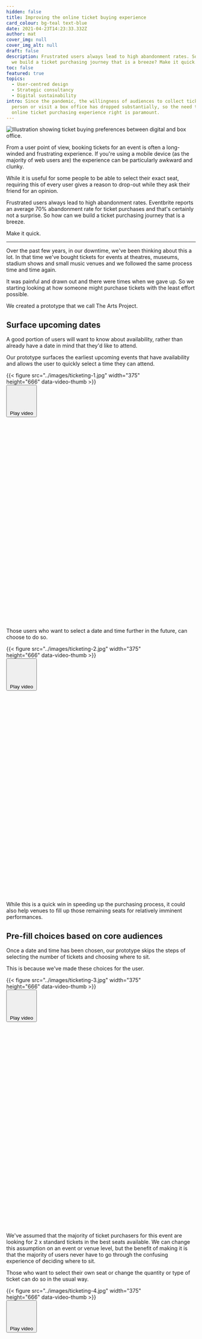 ```yaml
---
hidden: false
title: Improving the online ticket buying experience
card_colour: bg-teal text-blue
date: 2021-04-23T14:23:33.332Z
author: mat
cover_img: null
cover_img_alt: null
draft: false
description: Frustrated users always lead to high abandonment rates. So how can
  we build a ticket purchasing journey that is a breeze? Make it quick.
toc: false
featured: true
topics:
  - User-centred design
  - Strategic consultancy
  - Digital sustainability
intro: Since the pandemic, the willingness of audiences to collect tickets in
  person or visit a box office has dropped substantially, so the need to get the
  online ticket purchasing experience right is paramount.
---
```


![Illustration showing ticket buying preferences between digital and box office.](../images/5-digital-tickets.jpg)

From a user point of view, booking tickets for an event is often a long-winded and frustrating experience. If you're using a mobile device (as the majority of web users are) the experience can be particularly awkward and clunky.

While it is useful for some people to be able to select their exact seat, requiring this of every user gives a reason to drop-out while they ask their friend for an opinion.

Frustrated users always lead to high abandonment rates. Eventbrite reports an average 70% abandonment rate for ticket purchases and that's certainly not a surprise. So how can we build a ticket purchasing journey that is a breeze.

Make it quick.

---

Over the past few years, in our downtime, we've been thinking about this a lot. In that time we've bought tickets for events at theatres, museums, stadium shows and small music venues and we followed the same process time and time again.

It was painful and drawn out and there were times when we gave up. So we starting looking at how someone might purchase tickets with the least effort possible.

We created a prototype that we call The Arts Project.

## Surface upcoming dates

A good portion of users will want to know about availability, rather than already have a date in mind that they'd like to attend.

Our prototype surfaces the earliest upcoming events that have availability and allows the user to quickly select a time they can attend.

<div class="relative flex justify-center section--sm" data-video-facade data-video-id="539060608" data-video-src="https://player.vimeo.com/video/539060608">
  <div class="relative" style="width:375px; height:666px;">
    {{< figure src="../images/ticketing-1.jpg" width="375" height="666" data-video-thumb >}}
    <div class="absolute top-0 left-0 z-10 flex items-center justify-center w-full h-full transition-opacity duration-200 pointer-events-none opacity-1" data-video-button="539060608">
      <button class="flex items-center justify-center w-24 h-24 bg-white rounded-full hover:bg-grey-lightest">
        <svg class="w-8 h-8" viewbox="0 0 32 32">
          <use xlink:href="#icon-arrow-cta" />
        </svg>
        <span class="sr-only">Play video</span>
      </button>
    </div>
    <div data-video-placeholder class="absolute top-0 left-0 hidden w-full h-full" id="placeholder-539060608"></div>
  </div>
</div>

Those users who want to select a date and time further in the future, can choose to do so.

<div class="relative flex justify-center section--sm" data-video-facade data-video-id="539079129" data-video-src="https://player.vimeo.com/video/539079129">
  <div class="relative" style="width:375px; height:666px;">
    {{< figure src="../images/ticketing-2.jpg" width="375" height="666" data-video-thumb >}}
    <div class="absolute top-0 left-0 z-10 flex items-center justify-center w-full h-full transition-opacity duration-200 pointer-events-none opacity-1" data-video-button="539079129">
      <button class="flex items-center justify-center w-24 h-24 bg-white rounded-full hover:bg-grey-lightest">
        <svg class="w-8 h-8" viewbox="0 0 32 32">
          <use xlink:href="#icon-arrow-cta" />
        </svg>
        <span class="sr-only">Play video</span>
      </button>
    </div>
    <div data-video-placeholder class="absolute top-0 left-0 hidden w-full h-full" id="placeholder-539079129"></div>
  </div>
</div>

While this is a quick win in speeding up the purchasing process, it could also help venues to fill up those remaining seats for relatively imminent performances.

## Pre-fill choices based on core audiences

Once a date and time has been chosen, our prototype skips the steps of selecting the number of tickets and choosing where to sit.

This is because we've made these choices for the user.

<div class="relative flex justify-center section--sm" data-video-facade data-video-id="539079259" data-video-src="https://player.vimeo.com/video/539079259">
  <div class="relative" style="width:375px; height:666px;">
    {{< figure src="../images/ticketing-3.jpg" width="375" height="666" data-video-thumb >}}
    <div class="absolute top-0 left-0 z-10 flex items-center justify-center w-full h-full transition-opacity duration-200 pointer-events-none opacity-1" data-video-button="539079259">
      <button class="flex items-center justify-center w-24 h-24 bg-white rounded-full hover:bg-grey-lightest">
        <svg class="w-8 h-8" viewbox="0 0 32 32">
          <use xlink:href="#icon-arrow-cta" />
        </svg>
        <span class="sr-only">Play video</span>
      </button>
    </div>
    <div data-video-placeholder class="absolute top-0 left-0 hidden w-full h-full" id="placeholder-539079259"></div>
  </div>
</div>

We've assumed that the majority of ticket purchasers for this event are looking for 2 x standard tickets in the best seats available. We can change this assumption on an event or venue level, but the benefit of making it is that the majority of users never have to go through the confusing experience of deciding where to sit.

Those who want to select their own seat or change the quantity or type of ticket can do so in the usual way.

<div class="relative flex justify-center section--sm" data-video-facade data-video-id="539079424" data-video-src="https://player.vimeo.com/video/539079424">
  <div class="relative" style="width:375px; height:666px;">
    {{< figure src="../images/ticketing-4.jpg" width="375" height="666" data-video-thumb >}}
    <div class="absolute top-0 left-0 z-10 flex items-center justify-center w-full h-full transition-opacity duration-200 pointer-events-none opacity-1" data-video-button="539079424">
      <button class="flex items-center justify-center w-24 h-24 bg-white rounded-full hover:bg-grey-lightest">
        <svg class="w-8 h-8" viewbox="0 0 32 32">
          <use xlink:href="#icon-arrow-cta" />
        </svg>
        <span class="sr-only">Play video</span>
      </button>
    </div>
    <div data-video-placeholder class="absolute top-0 left-0 hidden w-full h-full" id="placeholder-539079424"></div>
  </div>
</div>

## Automate personal and payment details

By this point, a user could have tickets in their basket with seats selected by clicking on just one button on the event detail page. The last thing they'll be required to do is to enter their personal and payment details. We can speed this up too.

Allowing users to authenticate through their social accounts (like Facebook, Twitter or Google) means that personal details can be pulled automatically without the need to manually enter them. It also means, if the user allows, that we can use these details to set up an account and store their information for future use and marketing purposes.

<div class="relative flex justify-center section--sm" data-video-facade data-video-id="539079457" data-video-src="https://player.vimeo.com/video/539079457">
  <div class="relative" style="width:375px; height:666px;">
    {{< figure src="../images/ticketing-5.jpg" width="375" height="666" data-video-thumb >}}
    <div class="absolute top-0 left-0 z-10 flex items-center justify-center w-full h-full transition-opacity duration-200 pointer-events-none opacity-1" data-video-button="539079457">
      <button class="flex items-center justify-center w-24 h-24 bg-white rounded-full hover:bg-grey-lightest">
        <svg class="w-8 h-8" viewbox="0 0 32 32">
          <use xlink:href="#icon-arrow-cta" />
        </svg>
        <span class="sr-only">Play video</span>
      </button>
    </div>
    <div data-video-placeholder class="absolute top-0 left-0 hidden w-full h-full" id="placeholder-539079457"></div>
  </div>
</div>

An even quicker solution would be to integrate Apple Pay and Google Pay which, for users of iPhone and Android devices, means we can collect both personal and payment data with zero manual input.

<div class="relative flex justify-center section--sm" data-video-facade data-video-id="539079484" data-video-src="https://player.vimeo.com/video/539079484">
  <div class="relative" style="width:375px; height:666px;">
    {{< figure src="../images/ticketing-6.jpg" width="375" height="666" data-video-thumb >}}
    <div class="absolute top-0 left-0 z-10 flex items-center justify-center w-full h-full transition-opacity duration-200 pointer-events-none opacity-1" data-video-button="539079484">
      <button class="flex items-center justify-center w-24 h-24 bg-white rounded-full hover:bg-grey-lightest">
        <svg class="w-8 h-8" viewbox="0 0 32 32">
          <use xlink:href="#icon-arrow-cta" />
        </svg>
        <span class="sr-only">Play video</span>
      </button>
    </div>
    <div data-video-placeholder class="absolute top-0 left-0 hidden w-full h-full" id="placeholder-539079484"></div>
  </div>
</div>

But there are still users that don't have these technologies set up, or simply don't want to use them. For them, we should make the data input process as seamless as possible, using features like auto-completing address fields.

<div class="relative flex justify-center section--sm" data-video-facade data-video-id="539079504" data-video-src="https://player.vimeo.com/video/539079504">
  <div class="relative" style="width:375px; height:666px;">
    {{< figure src="../images/ticketing-7.jpg" width="375" height="666" data-video-thumb >}}
    <div class="absolute top-0 left-0 z-10 flex items-center justify-center w-full h-full transition-opacity duration-200 pointer-events-none opacity-1" data-video-button="539079504">
      <button class="flex items-center justify-center w-24 h-24 bg-white rounded-full hover:bg-grey-lightest">
        <svg class="w-8 h-8" viewbox="0 0 32 32">
          <use xlink:href="#icon-arrow-cta" />
        </svg>
        <span class="sr-only">Play video</span>
      </button>
    </div>
    <div data-video-placeholder class="absolute top-0 left-0 hidden w-full h-full" id="placeholder-539079504"></div>
  </div>
</div>

## Considering up-sells

Another issue with traditional ticket purchasing journeys is up-sells. More specifically, when up-sells are promoted. Often this is an additional step (or steps) at the end of the purchasing process which, due to the frustration and fatigue the user has built up already can be another opportunity for abandonment.

In our prototype, we've still included up-sells as we know this is an important revenue stream for many venues. However, instead of forcing another step in the process, and giving the user another reason to give up, we surface them on the basket page, making assumptions about relevant quantities and products based on the basket contents.

<div class="relative flex justify-center section--sm" data-video-facade data-video-id="539079525" data-video-src="https://player.vimeo.com/video/539079525">
  <div class="relative" style="width:375px; height:666px;">
    {{< figure src="../images/ticketing-8.jpg" width="375" height="666" data-video-thumb >}}
    <div class="absolute top-0 left-0 z-10 flex items-center justify-center w-full h-full transition-opacity duration-200 pointer-events-none opacity-1" data-video-button="539079525">
      <button class="flex items-center justify-center w-24 h-24 bg-white rounded-full hover:bg-grey-lightest">
        <svg class="w-8 h-8" viewbox="0 0 32 32">
          <use xlink:href="#icon-arrow-cta" />
        </svg>
        <span class="sr-only">Play video</span>
      </button>
    </div>
    <div data-video-placeholder class="absolute top-0 left-0 hidden w-full h-full" id="placeholder-539079525"></div>
  </div>
</div>

All of these considerations together will deliver a ticket purchasing experience that is quick and painless and leads to lower abandonment rates and happier audiences. It may take more budget than a simple iframe integration with your chosen box office system but, providing there is a good developer API (as with Spektrix for example), the benefit of reducing cart abandonment should far outweigh the cost.